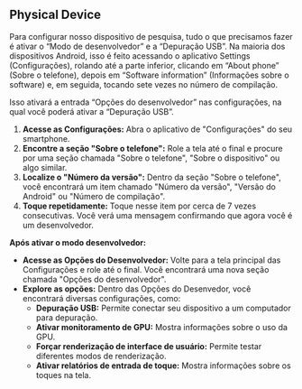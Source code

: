 ## Physical Device

Para configurar nosso dispositivo de pesquisa, tudo o que precisamos fazer é ativar o “Modo de desenvolvedor” e a “Depuração USB”. Na maioria dos dispositivos Android, isso é feito acessando o aplicativo Settings (Configurações), rolando até a parte inferior, clicando em “About phone” (Sobre o telefone), depois em “Software information” (Informações sobre o software) e, em seguida, tocando sete vezes no número de compilação.

Isso ativará a entrada “Opções do desenvolvedor” nas configurações, na qual você poderá ativar a “Depuração USB”.

1. **Acesse as Configurações:** Abra o aplicativo de "Configurações" do seu smartphone.
2. **Encontre a seção "Sobre o telefone":** Role a tela até o final e procure por uma seção chamada "Sobre o telefone", "Sobre o dispositivo" ou algo similar.
3. **Localize o "Número da versão":** Dentro da seção "Sobre o telefone", você encontrará um item chamado "Número da versão", "Versão do Android" ou "Número de compilação".
4. **Toque repetidamente:** Toque nesse item por cerca de 7 vezes consecutivas. Você verá uma mensagem confirmando que agora você é um desenvolvedor.

**Após ativar o modo desenvolvedor:**

- **Acesse as Opções do Desenvolvedor:** Volte para a tela principal das Configurações e role até o final. Você encontrará uma nova seção chamada "Opções do desenvolvedor".
- **Explore as opções:** Dentro das Opções do Desenvedor, você encontrará diversas configurações, como:
    - **Depuração USB:** Permite conectar seu dispositivo a um computador para depuração.
    - **Ativar monitoramento de GPU:** Mostra informações sobre o uso da GPU.
    - **Forçar renderização de interface de usuário:** Permite testar diferentes modos de renderização.
    - **Ativar relatórios de entrada de toque:** Mostra informações sobre os toques na tela.
